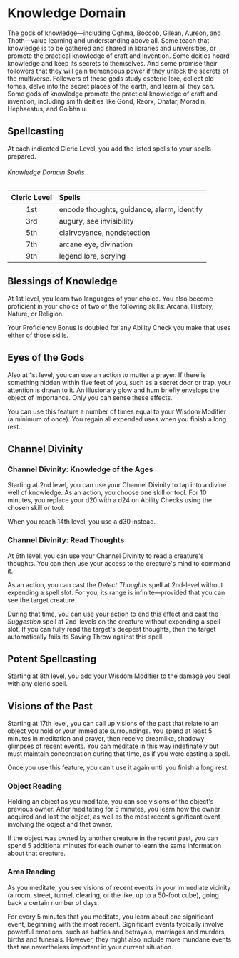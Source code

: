 # Knowledge Domain
The gods of knowledge—including Oghma, Boccob, Gilean, Aureon, and Thoth—value learning and understanding above all.
Some teach that knowledge is to be gathered and shared in libraries and universities, or promote the practical knowledge of craft and invention.
Some deities hoard knowledge and keep its secrets to themselves.
And some promise their followers that they will gain tremendous power if they unlock the secrets of the multiverse.
Followers of these gods study esoteric lore, collect old tomes, delve into the secret places of the earth, and learn all they can.
Some gods of knowledge promote the practical knowledge of craft and invention, including smith deities like Gond, Reorx, Onatar, Moradin, Hephaestus, and Goibhniu.

## Spellcasting
At each indicated Cleric Level, you add the listed spells to your spells prepared.

###### Knowledge Domain Spells

| Cleric Level | Spells                                     |
|:------------:|:-------------------------------------------|
| 1st          | encode thoughts, guidance, alarm, identify |
| 3rd          | augury, see invisibility                   |
| 5th          | clairvoyance, nondetection                 |
| 7th          | arcane eye, divination                     |
| 9th          | legend lore, scrying                       |

## Blessings of Knowledge
At 1st level, you learn two languages of your choice.
You also become proficient in your choice of two of the following skills: Arcana, History, Nature, or Religion.

Your Proficiency Bonus is doubled for any Ability Check you make that uses either of those skills.

## Eyes of the Gods
Also at 1st level, you can use an action to mutter a prayer.
If there is something hidden within five feet of you, such as a secret door or trap, your attention is drawn to it.
An illusionary glow and hum briefly envelops the object of importance.
Only you can sense these effects.

You can use this feature a number of times equal to your Wisdom Modifier (a minimum of once).
You regain all expended uses when you finish a long rest.

## Channel Divinity
### Channel Divinity: Knowledge of the Ages
Starting at 2nd level, you can use your Channel Divinity to tap into a divine well of knowledge.
As an action, you choose one skill or tool.
For 10 minutes, you replace your d20 with a d24 on Ability Checks using the chosen skill or tool.

When you reach 14th level, you use a d30 instead.

### Channel Divinity: Read Thoughts
At 6th level, you can use your Channel Divinity to read a creature's thoughts.
You can then use your access to the creature's mind to command it.

As an action, you can cast the *Detect Thoughts* spell at 2nd-level without expending a spell slot.
For you, its range is infinite—provided that you can see the target creature.

During that time, you can use your action to end this effect and cast the *Suggestion* spell at 2nd-levels on the creature without expending a spell slot.
If you can fully read the target's deepest thoughts, then the target automatically fails its Saving Throw against this spell.

## Potent Spellcasting
Starting at 8th level, you add your Wisdom Modifier to the damage you deal with any cleric spell.

## Visions of the Past
Starting at 17th level, you can call up visions of the past that relate to an object you hold or your immediate surroundings.
You spend at least 5 minutes in meditation and prayer, then receive dreamlike, shadowy glimpses of recent events.
You can meditate in this way indefinately but must maintain concentration during that time, as if you were casting a spell.

Once you use this feature, you can't use it again until you finish a long rest.

### Object Reading
Holding an object as you meditate, you can see visions of the object's previous owner.
After meditating for 5 minutes, you learn how the owner acquired and lost the object, as well as the most recent significant event involving the object and that owner.

If the object was owned by another creature in the recent past, you can spend 5 additional minutes for each owner to learn the same information about that creature.

### Area Reading
As you meditate, you see visions of recent events in your immediate vicinity (a room, street, tunnel, clearing, or the like, up to a 50-foot cube), going back a certain number of days.

For every 5 minutes that you meditate, you learn about one significant event, beginning with the most recent.
Significant events typically involve powerful emotions, such as battles and betrayals, marriages and murders, births and funerals.
However, they might also include more mundane events that are nevertheless important in your current situation.

